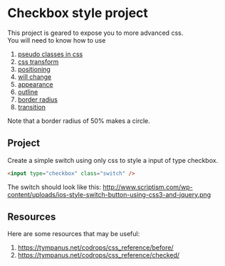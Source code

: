 # Checkbox style project
This project is geared to expose you to more advanced css.  
You will need to know how to use 

1. [pseudo classes in css](https://developer.mozilla.org/en-US/docs/Web/CSS/Pseudo-classes)
1. [css transform](https://developer.mozilla.org/en-US/docs/Web/CSS/transform)
1. [positioning](https://developer.mozilla.org/en-US/docs/Web/CSS/position)
1. [will change](https://developer.mozilla.org/en-US/docs/Web/CSS/will-change)
1. [appearance](https://css-tricks.com/almanac/properties/a/appearance/)
1. [outline](https://developer.mozilla.org/en-US/docs/Web/CSS/outline)
1. [border radius](https://developer.mozilla.org/en-US/docs/Web/CSS/border-radius)
1. [transition](https://developer.mozilla.org/en-US/docs/Web/CSS/CSS_Transitions/Using_CSS_transitions)

Note that a border radius of 50% makes a circle.

## Project 
Create a simple switch using only css to style a input of type checkbox.

```html
<input type="checkbox" class="switch" />
```

The switch should look like this:
http://www.scriptism.com/wp-content/uploads/ios-style-switch-button-using-css3-and-jquery.png


## Resources
Here are some resources that may be useful:

1. https://tympanus.net/codrops/css_reference/before/
1. https://tympanus.net/codrops/css_reference/checked/
